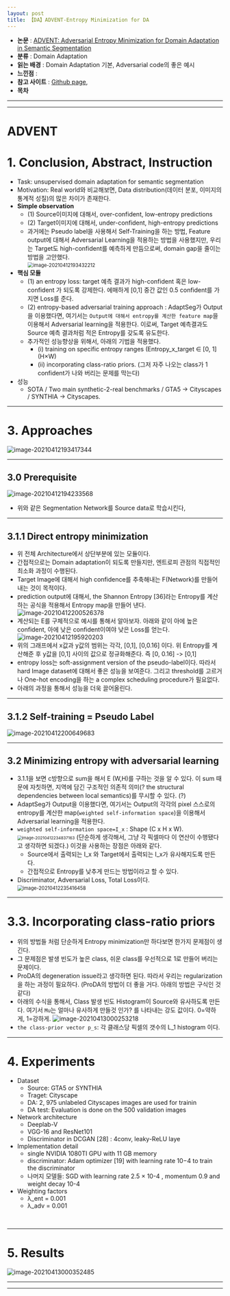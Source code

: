 ```yaml
---
layout: post
title: 【DA】ADVENT-Entropy Minimization for DA
---
```


- **논문** : [ADVENT: Adversarial Entropy Minimization for Domain Adaptation in Semantic Segmentation](https://arxiv.org/abs/1811.12833)
- **분류** : Domain Adaptation
- **읽는 배경** : Domain Adaptation 기본, Adversarial code의 좋은 예시
- **느낀점** : 
- **참고 사이트** : [Github page](https://github.com/valeoai/ADVENT),
- **목차**



---

---

# ADVENT

# 1. Conclusion, Abstract, Instruction

- Task: unsupervised domain adaptation for semantic segmentation
- Motivation: Real world와 비교해보면, Data distribution(데이터 분포, 이미지의 통계적 성질)의 많은 차이가 존재한다. 
- **Simple observation**
  - (1) Source이미지에 대해서, over-confident, low-entropy predictions
  - (2) Target이미지에 대해서,  under-confident, high-entropy predictions
  - 과거에는 Pseudo label을 사용해서 Self-Training을 하는 방법, Feature output에 대해서 Adversarial Learning을 적용하는 방법을 사용했지만, 우리는 Target도 high-confident를 예측하게 만듬으로써, domain gap을 줄이는 방법을 고안했다.    
    <img src="https://github.com/junha1125/Imgaes_For_GitBlog/blob/master/Typora-rcv/image-20210412193432212.png?raw=tru" alt="image-20210412193432212" style="zoom:80%;" />
- **핵심 모듈** 
  - (1) an entropy loss: target 예측 결과가 high-confident 혹은 low-confident 가 되도록 강제한다. 에매하게 [0,1] 중간 값인 0.5 confident를 가지면 Loss를 준다.
  - (2) entropy-based adversarial training approach : AdaptSeg가 Output을 이용했다면, 여기서는 `Output에 대해서 entropy를 계산한 feature map`을 이용해서 Adversarial learning을 적용한다. 이로써, Target 예측결과도 Source 예측 결과처럼 적은 Entropy를 갖도록 유도한다. 
  - 추가적인 성능향상을 위해서, 아래의 기법을 적용했다.
    - (i) training on specific entropy ranges (Entropy_x_target ∈ [0, 1] (H×W) 
    - (ii) incorporating class-ratio priors. (그저 자주 나오는 class가 1 confident가 나와 버리는 문제를 막는다) 
- 성능
  - SOTA / Two main synthetic-2-real benchmarks / GTA5 → Cityscapes / SYNTHIA → Cityscapes.



---

# 3. Approaches

![image-20210412193417344](https://github.com/junha1125/Imgaes_For_GitBlog/blob/master/Typora-rcv/image-20210412193417344.png?raw=tru)



---

## 3.0 Prerequisite

![image-20210412194233568](https://github.com/junha1125/Imgaes_For_GitBlog/blob/master/Typora-rcv/image-20210412194233568.png?raw=tru)

- 위와 같은 Segmentation Network를 Source data로 학습시킨다,



---

## 3.1.1  Direct entropy minimization

- 위 전체 Architecture에서 상단부분에 있는 모듈이다.
- 간접적으로는 Domain adaptation이 되도록 만들지만, 엔트로피 관점의 직접적인 최소화 과정이 수행된다. 
- Target Image에 대해서 high confidence를 추축해내는 F(Network)를 만들어내는 것이 목적이다. 
- prediction output에 대해서, the Shannon Entropy [36]라는 Entropy를 계산하는 공식을 적용해서 Entropy map을 만들어 낸다.    
  ![image-20210412200526378](https://github.com/junha1125/Imgaes_For_GitBlog/blob/master/Typora-rcv/image-20210412200526378.png?raw=tru)
- 계산되는 E를 구체적으로 예시를 통해서 알아보자. 아래와 같이 아에 높은 confident, 아에 낮은 confident이여야 낮은 Loss를 얻는다.    
  ![image-20210412195920203](https://github.com/junha1125/Imgaes_For_GitBlog/blob/master/Typora-rcv/image-20210412195920203.png?raw=tru)
- 위의 그래프에서 x값과 y값의 범위는 각각, [0,1], [0,0.16] 이다. 위 Entropy를 계산해준 후 y값을 [0,1] 사이의 값으로 정규화해준다. 즉 [0, 0.16] -> [0,1]
- entropy loss는 soft-assignment version of the pseudo-label이다. 따라서 hard Image dataset에 대해서 좋은 성능을 보여준다. 그리고 threshold를 고르거나 One-hot encoding을 하는 a complex scheduling procedure가 필요없다.
- 아래의 과정을 통해서 성능을 더욱 끌어올린다.



---

## 3.1.2 Self-training = Pseudo Label 

![image-20210412200649683](https://github.com/junha1125/Imgaes_For_GitBlog/blob/master/Typora-rcv/image-20210412200649683.png?raw=tru)



---

## 3.2 Minimizing entropy with adversarial learning

- 3.1.1을 보면 c방향으로 sum을 해서 E (W,H)를 구하는 것을 알 수 있다. 이 sum 때문에 자칫하면, 지역에 담긴 구조적인 의존적 의미(? the structural dependencies between local semantics)를 무시할 수 있다. (?)
- AdaptSeg가 Output을 이용했다면, 여기서는 Output의 각각의 pixel 스스로의 entropy를 계산한 map(`weighted self-information space`)을 이용해서 Adversarial learning을 적용한다.
- `weighted self-information space=I_x` : Shape (C x H x W). <img src="https://github.com/junha1125/Imgaes_For_GitBlog/blob/master/Typora-rcv/image-20210412234837163.png?raw=tru" alt="image-20210412234837163" style="zoom: 67%;" /> (단순하게 생각해서, 그냥 각 픽셀마다 이 연산이 수행됐다고 생각하면 되겠다.) 이것을 사용하는 장점은 아래와 같다.
  - Source에서 출력되는 I_x 와 Target에서 출력되는 I_x가 유사해지도록 만든다. 
  - 간접적으로 Entropy를 낮추게 만드는 방법이라고 할 수 있다.   
- Discriminator, Adversarial Loss, Total Loss이다.     
  <img src="https://github.com/junha1125/Imgaes_For_GitBlog/blob/master/Typora-rcv/image-20210412235416458.png?raw=tru" alt="image-20210412235416458" style="zoom:80%;" />



---

# 3.3. Incorporating class-ratio priors

- 위의 방법들 처럼 단순하게 Entropy minimization만 하다보면 한가지 문제점이 생긴다. 
- 그 문제점은 발생 빈도가 높은 class, 쉬운 class를 우선적으로 1로 만들어 버리는 문제이다. 
- ProDA의 degeneration issue라고 생각하면 된다. 따라서 우리는 regularization 을 하는 과정이 필요하다. (ProDA의 방법이 더 좋을 거다. 아래의 방법은 구식인 것 같다)
- 아래의 수식을 통해서, Class 발생 빈도 Histogram이 Source와 유사하도록 만든다. 여기서 `Mu`는 얼마나 유사하게 만들것 인가? 를 나타내는 강도 값이다. 0=약하게, 1=강하게.
  ![image-20210413000253218](https://github.com/junha1125/Imgaes_For_GitBlog/blob/master/Typora-rcv/image-20210413000253218.png?raw=tru)
- `the class-prior vector p_s`: 각 클래스당 픽셀의 갯수의 L_1 histogram 이다. 



---

# 4. Experiments

- Dataset
  - Source: GTA5 or SYNTHIA
  - Traget: Cityscape
  - DA: 2, 975 unlabeled Cityscapes images are used for trainin
  - DA test:  Evaluation is done on the 500 validation images
- Network architecture
  - Deeplab-V
  -  VGG-16 and ResNet101
  - Discriminator in DCGAN [28] : 4conv,  leaky-ReLU laye
- Implementation detail
  -  single NVIDIA 1080TI GPU with 11 GB memory
  - discriminator: Adam optimizer [19] with learning rate 10−4 to train the discriminator
  - 나머지 모델들: SGD with learning rate 2.5 × 10-4 , momentum 0.9 and weight decay 10-4
- Weighting factors
  - λ_ent = 0.001
  - λ_adv = 0.001

​	



---

# 5. Results

![image-20210413000352485](https://github.com/junha1125/Imgaes_For_GitBlog/blob/master/Typora-rcv/image-20210413000352485.png?raw=tru)



---

---



